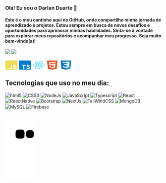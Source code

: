 ### Olá! Eu sou o Darlan Duarte 👋

#### Este é o meu cantinho aqui no GitHub, onde compartilho minha jornada de aprendizado e projetos. Estou sempre em busca de novos desafios e oportunidades para aprimorar minhas habilidades. Sinta-se à vontade para explorar meus repositórios e acompanhar meu progresso. Seja muito bem-vindo(a)!

<div style="desplay: inline-block">
  <img height="180em"  src="https://github-readme-stats.vercel.app/api?username=DarlanDuarte&show_icons=true&theme=synthwave&include_all_commits=true&title_color=EA1179" />
  <img height="180em"  src="https://github-readme-stats.vercel.app/api/top-langs/?username=DarlanDuarte&layout=compact&theme=synthwave&include_all_commits=true&title_color=EA1179"" />
</div><br/>

<div style="display: inline_block">
  <img align="center" alt="Darlan-JS" height="30" width="40" src="https://raw.githubusercontent.com/devicons/devicon/master/icons/javascript/javascript-plain.svg">
  <img align="center" alt="Darlan-Ts" height="30" width="40" src="https://raw.githubusercontent.com/devicons/devicon/master/icons/typescript/typescript-plain.svg">
  <img align="center" alt="Darlan-React" height="30" width="40" src="https://raw.githubusercontent.com/devicons/devicon/master/icons/react/react-original.svg">
  <img align="center" alt="Darlan-HTML" height="30" width="40" src="https://raw.githubusercontent.com/devicons/devicon/master/icons/html5/html5-original.svg">
  <img align="center" alt="Darlan-CSS" height="30" width="40" src="https://raw.githubusercontent.com/devicons/devicon/master/icons/css3/css3-original.svg">
</div>
          
## Tecnologias que uso no meu dia:
<div style="display: inline_block">
  <img align="center" alt="html5" src="https://img.shields.io/badge/HTML5-E34F26?style=for-the-badge&logo=html5&logoColor=white"/>
 <img align="center" alt="CSS3" src="https://img.shields.io/badge/CSS3-1572B6?style=for-the-badge&logo=css3&logoColor=white" />
 <img align="center" alt="NodeJs" src="https://img.shields.io/badge/Node.js-43853D?style=for-the-badge&logo=node.js&logoColor=white"/>

 <img  align="center" alt="JavaScript" src="https://img.shields.io/badge/JavaScript-F7DF1E?style=for-the-badge&logo=javascript&logoColor=black"/>
<img  align="center" alt="Typescript" src="https://img.shields.io/badge/TypeScript-007ACC?style=for-the-badge&logo=typescript&logoColor=white"/>

 <img  align="center" alt="React" src="https://img.shields.io/badge/React-20232A?style=for-the-badge&logo=react&logoColor=61DAFB"/>
 <img  align="center" alt="ReactNative" src="https://img.shields.io/badge/React_Native-20232A?style=for-the-badge&logo=react&logoColor=61DAFB"/>
<img  align="center" alt="Bootstrap" src="https://img.shields.io/badge/Bootstrap-563D7C?style=for-the-badge&logo=bootstrap&logoColor=white"/>

<img  align="center" alt="NextJs" src="https://img.shields.io/badge/Next-black?style=for-the-badge&logo=next.js&logoColor=white"/>
<img  align="center" alt="TailWindCSS" src="https://img.shields.io/badge/tailwindcss-%2338B2AC.svg?style=for-the-badge&logo=tailwind-css&logoColor=white"/>

<img  align="center" alt="MongoDB" src="https://img.shields.io/badge/MongoDB-%234ea94b.svg?style=for-the-badge&logo=mongodb&logoColor=white"/>
<img  align="center" alt="MySQL" src="https://img.shields.io/badge/mysql-%2300f.svg?style=for-the-badge&logo=mysql&logoColor=white"/>
<img  align="center" alt="Firebase" src="https://img.shields.io/badge/Firebase-039BE5?style=for-the-badge&logo=Firebase&logoColor=whit"/>

</div><br/>

![snake gif](https://github.com/DarlanDuarte/DarlanDuarte/blob/output/github-contribution-grid-snake.svg)


